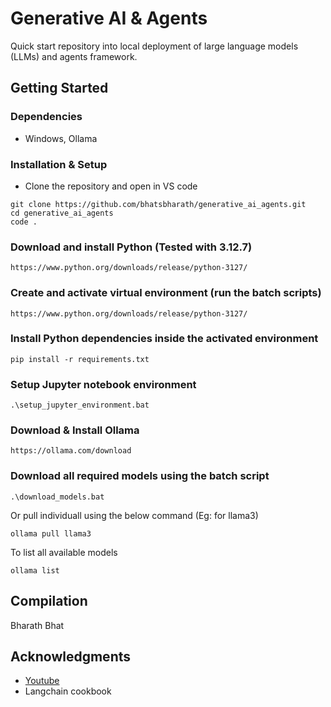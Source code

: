 # Generative AI & Agents

Quick start repository into local deployment of large language models (LLMs) and agents framework.

## Getting Started

### Dependencies

* Windows, Ollama

### Installation & Setup
* Clone the repository and open in VS code
```
git clone https://github.com/bhatsbharath/generative_ai_agents.git
cd generative_ai_agents
code .
```

### Download and install Python (Tested with 3.12.7)
```
https://www.python.org/downloads/release/python-3127/
```

### Create and activate virtual environment (run the batch scripts)
```
https://www.python.org/downloads/release/python-3127/
```

### Install Python dependencies inside the activated environment
```
pip install -r requirements.txt
```

### Setup Jupyter notebook environment
```
.\setup_jupyter_environment.bat
```

### Download & Install Ollama
```
https://ollama.com/download
```

### Download all required models using the batch script
```
.\download_models.bat
```
Or pull individuall using the below command (Eg: for llama3)
```
ollama pull llama3
```
To list all available models
```
ollama list
```


## Compilation
 Bharath Bhat


## Acknowledgments
* [Youtube](https://www.youtube.com/watch?v=eV-zVWClcj0&list=PLp01ObP3udmq2quR-RfrX4zNut_t_kNot&index=22)
* Langchain cookbook
